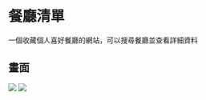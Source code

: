# 餐廳清單
一個收藏個人喜好餐廳的網站，可以搜尋餐廳並查看詳細資料
## 畫面
![](https://github.com/seanlin1125/AC_2-3_A1_Restaurant-List/blob/main/image/restaurant-list_homepage.png)
![](https://github.com/seanlin1125/AC_2-3_A1_Restaurant-List/blob/main/image/restaurant-list_restaurantInfo.png)
